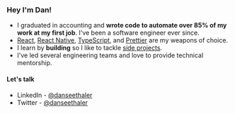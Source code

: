 ### Hey I'm Dan!

* I graduated in accounting and **wrote code to automate over 85% of my work at my first job**. I've been a software engineer ever since.
* [React](https://reactjs.org/), [React Native](https://reactnative.dev/), [TypeScript](https://www.typescriptlang.org/), and [Prettier](https://prettier.io/) are my weapons of choice.
* I learn by **building** so I like to tackle [side projects](https://danseethaler.medium.com/8-super-power-side-projects-ddb90e2b88fd).
* I've led several engineering teams and love to provide technical mentorship.

#### Let's talk
* LinkedIn - [@danseethaler](https://www.linkedin.com/in/danseethaler/)
* Twitter - [@danseethaler](https://twitter.com/danseethaler)
